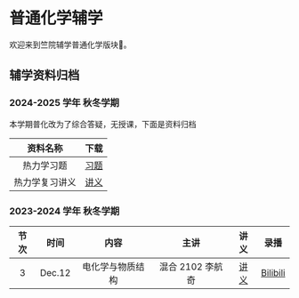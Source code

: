 # 普通化学辅学

欢迎来到竺院辅学普通化学版块🤗。

## 辅学资料归档

### 2024-2025 学年 秋冬学期

本学期普化改为了综合答疑，无授课，下面是资料归档

| 资料名称 | 下载 |
| :---: | :---: |
| 热力学习题 | [习题](2024-2025/Thermal_Dynamics_Questions.pdf) |
| 热力学复习讲义 | [讲义](2024-2025/Thermodynamics_Review_Notes.pdf) |



### 2023-2024 学年 秋冬学期

| 节次 | 时间 | 内容 | 主讲 | 讲义 | 录播 |
| :---: | :---: | :---: | :---: | :---: | :---: |
| 3 | Dec.12 | 电化学与物质结构 | 混合 2102 李航奇 | [讲义](2023-2024/lec3.pdf) | [Bilibili]() |